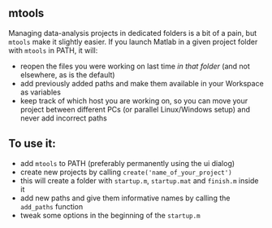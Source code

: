mtools
------

Managing data-analysis projects in dedicated folders is a bit of a pain, but `mtools` make it slightly easier. If you launch Matlab in a given project folder with `mtools` in PATH, it will:

- reopen the files you were working on last time *in that folder* (and not elsewhere, as is the default)
- add previously added paths and make them available in your Workspace as variables
- keep track of which host you are working on, so you can move your project between different PCs (or parallel Linux/Windows setup) and never add incorrect paths

To use it:
----------

- add `mtools` to PATH (preferably permanently using the ui dialog)
- create new projects by calling `create('name_of_your_project')`
- this will create a folder with `startup.m`, `startup.mat` and `finish.m` inside it
- add new paths and give them informative names by calling the `add_paths` function
- tweak some options in the beginning of the `startup.m`

